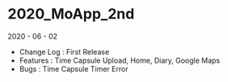 # 2020_MoApp_2nd

2020 - 06 - 02
- Change Log : First Release
- Features : Time Capsule Upload, Home, Diary, Google Maps
- Bugs : Time Capsule Timer Error
